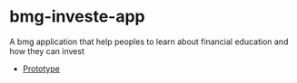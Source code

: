 # bmg-investe-app
A bmg application that help peoples to learn about financial education and how they can invest

- [Prototype](https://www.figma.com/file/Q7Jl4pjk7TnWRaVpCm0ugY/BMG-investe?node-id=0%3A1)
